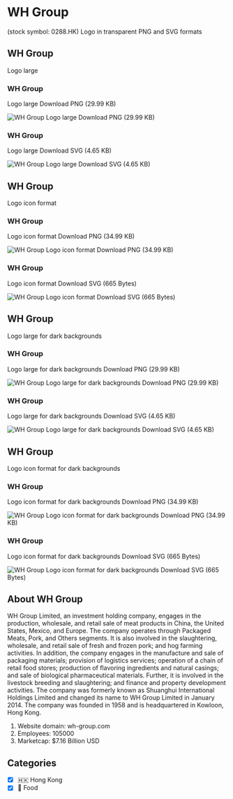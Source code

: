 # WH Group
 (stock symbol: 0288.HK) Logo in transparent PNG and SVG formats

## WH Group
 Logo large

### WH Group
 Logo large Download PNG (29.99 KB)

![WH Group
 Logo large Download PNG (29.99 KB)](/img/orig/0288.HK_BIG-b8a581db.png)

### WH Group
 Logo large Download SVG (4.65 KB)

![WH Group
 Logo large Download SVG (4.65 KB)](/img/orig/0288.HK_BIG-33b3103d.svg)

## WH Group
 Logo icon format

### WH Group
 Logo icon format Download PNG (34.99 KB)

![WH Group
 Logo icon format Download PNG (34.99 KB)](/img/orig/0288.HK-86f6f7e4.png)

### WH Group
 Logo icon format Download SVG (665 Bytes)

![WH Group
 Logo icon format Download SVG (665 Bytes)](/img/orig/0288.HK-47954af0.svg)

## WH Group
 Logo large for dark backgrounds

### WH Group
 Logo large for dark backgrounds Download PNG (29.99 KB)

![WH Group
 Logo large for dark backgrounds Download PNG (29.99 KB)](/img/orig/0288.HK_BIG.D-e90e8175.png)

### WH Group
 Logo large for dark backgrounds Download SVG (4.65 KB)

![WH Group
 Logo large for dark backgrounds Download SVG (4.65 KB)](/img/orig/0288.HK_BIG.D-23766031.svg)

## WH Group
 Logo icon format for dark backgrounds

### WH Group
 Logo icon format for dark backgrounds Download PNG (34.99 KB)

![WH Group
 Logo icon format for dark backgrounds Download PNG (34.99 KB)](/img/orig/0288.HK.D-5473e3f4.png)

### WH Group
 Logo icon format for dark backgrounds Download SVG (665 Bytes)

![WH Group
 Logo icon format for dark backgrounds Download SVG (665 Bytes)](/img/orig/0288.HK.D-032e4a66.svg)

## About WH Group


WH Group Limited, an investment holding company, engages in the production, wholesale, and retail sale of meat products in China, the United States, Mexico, and Europe. The company operates through Packaged Meats, Pork, and Others segments. It is also involved in the slaughtering, wholesale, and retail sale of fresh and frozen pork; and hog farming activities. In addition, the company engages in the manufacture and sale of packaging materials; provision of logistics services; operation of a chain of retail food stores; production of flavoring ingredients and natural casings; and sale of biological pharmaceutical materials. Further, it is involved in the livestock breeding and slaughtering; and finance and property development activities. The company was formerly known as Shuanghui International Holdings Limited and changed its name to WH Group Limited in January 2014. The company was founded in 1958 and is headquartered in Kowloon, Hong Kong.

1. Website domain: wh-group.com
2. Employees: 105000
3. Marketcap: $7.16 Billion USD


## Categories
- [x] 🇭🇰 Hong Kong
- [x] 🍴 Food
